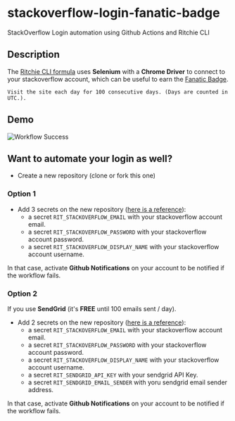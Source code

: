 # stackoverflow-login-fanatic-badge

StackOverflow Login automation using Github Actions and Ritchie CLI

## Description

The [Ritchie CLI formula](https://github.com/GuillaumeFalourd/formulas-python/tree/master/stackoverflow/login) uses **Selenium** with a **Chrome Driver** to connect to your stackoverflow account, which can be useful to earn the [Fanatic Badge](https://stackoverflow.com/help/badges/83/fanatic).

```Visit the site each day for 100 consecutive days. (Days are counted in UTC.).```

## Demo

![Workflow Success](https://user-images.githubusercontent.com/22433243/113888519-cde39780-9798-11eb-89bf-9a7518470242.png)

## Want to automate your login as well?

- Create a new repository (clone or fork this one)

### Option 1

- Add 3 secrets on the new repository ([here is a reference](https://docs.github.com/en/actions/reference/encrypted-secrets)):
  - a secret `RIT_STACKOVERFLOW_EMAIL` with your stackoverflow account email.
  - a secret `RIT_STACKOVERFLOW_PASSWORD` with your stackoverflow account password.
  - a secret `RIT_STACKOVERFLOW_DISPLAY_NAME`  with your stackoverflow account username.

In that case, activate **Github Notifications** on your account to be notified if the workflow fails.

### Option 2

If you use **SendGrid** (it's **FREE** until 100 emails sent / day).

- Add 2 secrets on the new repository ([here is a reference](https://docs.github.com/en/actions/reference/encrypted-secrets)):
  - a secret `RIT_STACKOVERFLOW_EMAIL` with your stackoverflow account email.
  - a secret `RIT_STACKOVERFLOW_PASSWORD` with your stackoverflow account password.
  - a secret `RIT_STACKOVERFLOW_DISPLAY_NAME`  with your stackoverflow account username.
  - a secret `RIT_SENDGRID_API_KEY` with your sendgrid API Key.
  - a secret `RIT_SENDGRID_EMAIL_SENDER` with yoru sendgrid email sender address.

In that case, activate **Github Notifications** on your account to be notified if the workflow fails.
